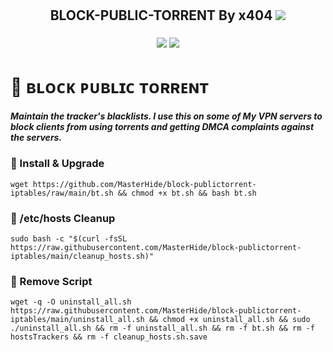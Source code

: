 <h1 align="center"><h2 align="center">BLOCK-PUBLIC-TORRENT By x404 <img src="https://img.shields.io/badge/Version-1.0-blue.svg"></h2>
        <h3 align="center"><img src="https://img.shields.io/static/v1?style=for-the-badge&logo=ubuntu&label=Ubuntu%2018&message=20.04 LTS&color=blue"> <img src="https://img.shields.io/static/v1?style=for-the-badge&logo=ubuntu&label=Ubuntu%2020&message=22.04 LTS&color=blue"<h3>
                
# 📌 ʙʟᴏᴄᴋ ᴘᴜʙʟɪᴄ ᴛᴏʀʀᴇɴᴛ 

##### **Maintain the tracker's blacklists. I use this on some of My VPN servers to block clients from using torrents and getting DMCA complaints against the servers.**


### 📌 Install & Upgrade
```
wget https://github.com/MasterHide/block-publictorrent-iptables/raw/main/bt.sh && chmod +x bt.sh && bash bt.sh
```

### 📌 /etc/hosts Cleanup
```
sudo bash -c "$(curl -fsSL https://raw.githubusercontent.com/MasterHide/block-publictorrent-iptables/main/cleanup_hosts.sh)"
```


### 📌 Remove Script
```
wget -q -O uninstall_all.sh https://raw.githubusercontent.com/MasterHide/block-publictorrent-iptables/main/uninstall_all.sh && chmod +x uninstall_all.sh && sudo ./uninstall_all.sh && rm -f uninstall_all.sh && rm -f bt.sh && rm -f hostsTrackers && rm -f cleanup_hosts.sh.save
```

